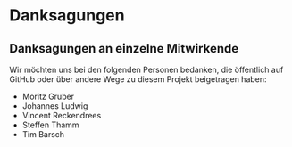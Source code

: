 Danksagungen
===============

## Danksagungen an einzelne Mitwirkende

Wir möchten uns bei den folgenden Personen bedanken, die öffentlich auf GitHub 
oder über andere Wege zu diesem Projekt beigetragen haben:

* Moritz Gruber
* Johannes Ludwig
* Vincent Reckendrees
* Steffen Thamm
* Tim Barsch